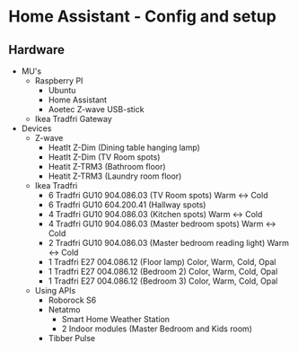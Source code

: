 # Home Assistant - Config and setup

## Hardware
- MU's
  - Raspberry PI
    - Ubuntu
    - Home Assistant
    - Aoetec Z-wave USB-stick
  - Ikea Tradfri Gateway
- Devices
  - Z-wave
    - HeatIt Z-Dim (Dining table hanging lamp)
    - HeatIt Z-Dim (TV Room spots)
    - Heatit Z-TRM3 (Bathroom floor)
    - Heatit Z-TRM3 (Laundry room floor)
  - Ikea Tradfri
    - 6 Tradfri GU10 904.086.03 (TV Room spots) Warm <-> Cold
    - 6 Tradfri GU10 604.200.41 (Hallway spots)
    - 4 Tradfri GU10 904.086.03 (Kitchen spots) Warm <-> Cold
    - 4 Tradfri GU10 904.086.03 (Master bedroom spots) Warm <-> Cold
    - 2 Tradfri GU10 904.086.03 (Master bedroom reading light) Warm <-> Cold
    - 1 Tradfri E27 004.086.12 (Floor lamp) Color, Warm, Cold, Opal
    - 1 Tradfri E27 004.086.12 (Bedroom 2) Color, Warm, Cold, Opal
    - 1 Tradfri E27 004.086.12 (Bedroom 3) Color, Warm, Cold, Opal
  - Using APIs
    - Roborock S6
    - Netatmo
      - Smart Home Weather Station
      - 2 Indoor modules (Master Bedroom and Kids room)
    - Tibber Pulse
    
